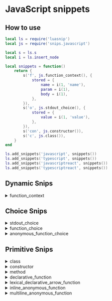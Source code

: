 # JavaScript snippets

## How to use

```lua
local ls = require('luasnip')
local js = require('snips.javascript')

local s = ls.s
local i = ls.insert_node

local snippets = function()
    return {
        s('f', js.function_context(), {
            stored = {
                name = i(1, 'name'),
                param = i(1),
                body = i(1),
            },
        }),
        s('o', js.stdout_choice(), {
            stored = {
                value = i(1, 'value'),
            },
        }),
        s('con', js.constructor()),
        s('c', js.class()),
    }
end

ls.add_snippets('javascript', snippets())
ls.add_snippets('typescript', snippets())
ls.add_snippets('javascriptreact', snippets())
ls.add_snippets('typescriptreact', snippets())
```

## Dynamic Snips

<details>
<summary>function_context</summary>

**output**

*inside module*
```javascript
const |name| = (|) => {
    |
}
```

*inside class*
```javascript
class Test {
    |name|(|) {
        |
    }
}
```

*inside method*

```javascript
class Test {
    print() {
        const |name| = (|) => |
    }
}
```

```javascript
class Test {
    print() {
        const |name| = (|) => {
            |
        }
    }
}
```

*on return*
```javascript
class Test {
    print() {
        return (|) => |
    }
}
```

```javascript
class Test {
    print() {
        return (|) => {
            |
        }
    }
}
```

*on variable declaration*

```javascript
class Test {
    print() {
        const something = (|) => |
    }
}
```

```javascript
class Test {
    print() {
        const something = (|) => {
            |
        }
    }
}
```

**stored**
```lua
stored = {
    name = i(1, 'name')
    param = i(1)
    body = i(1)
}
```
</details>

## Choice Snips

<details>
<summary>stdout_choice</summary>

**output**
```javascript
console.log(|)
```

```javascript
console.error(|)
```

```javascript
console.info(|)
```

```javascript
console.debug(|)
```

**stored**
```lua
stored = {
    value = i(1)
}
```
</details>

<details>
<summary>function_choice</summary>

**output**

[lexical_declarative_arrow_function](#lexical_declarative_arrow_function)

[declarative_function](#declarative_function)

**stored**
```lua
stored = {
    name = i(1, 'name')
    param = i(1)
    body = i(1)
}
```
</details>

<details>
<summary>anonymous_function_choice</summary>

**output**

[inline_anonymous_function](#inline_anonymous_function)

[multiline_anonymous_function](#multiline_anonymous_function)


**stored**
```lua
stored = {
    param = i(1)
    body = i(1)
}
```
</details>

## Primitive Snips

<details>
<summary>class</summary>

**output**
```javascript
class |Name| {
    |
}
```
</details>

<details>
<summary>constructor</summary>

**output**
```javascript
constructor(|) {
    |
}
```
</details>

<details>
<summary>method</summary>

**output**
```javascript
|name|() {
    |
}
```

**stored**
```lua
stored = {
    name = i(1, 'name')
    param = i(1)
    body = i(1)
}
```
</details>

<details>
<summary>declarative_function</summary>

**output**
```javascript
function |name|(|) {
    |
}
```

**stored**
```lua
stored = {
    name = i(1, 'name')
    param = i(1)
    body = i(1)
}
```
</details>

<details>
<summary>lexical_declarative_arrow_function</summary>

**output**
```javascript
const |name| = (|) => {
    |
}
```

**stored**
```lua
stored = {
    name = i(1, 'name')
    param = i(1)
    body = i(1)
}
```
</details>

<details>
<summary>inline_anonymous_function</summary>

**output**
```javascript
(|) => |
```

**stored**
```lua
stored = {
    param = i(1)
    body = i(1)
}
```
</details>

<details>
<summary>multiline_anonymous_function</summary>

**output**
```javascript
(|) => {
    |
}
```

**stored**
```lua
stored = {
    param = i(1)
    body = i(1)
}
```
</details>

